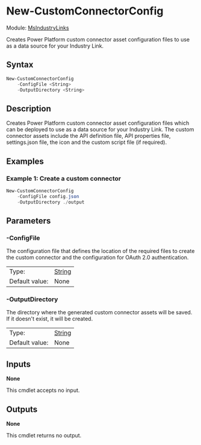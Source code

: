 # New-CustomConnectorConfig

Module: [MsIndustryLinks](../README.md)

Creates Power Platform custom connector asset configuration files to use as a data source for your Industry Link.

## Syntax

```powershell
New-CustomConnectorConfig
    -ConfigFile <String>
    -OutputDirectory <String>
```

## Description

Creates Power Platform custom connector asset configuration files which can be deployed to use as a data source for your Industry Link.
The custom connector assets include the API definition file, API properties file, settings.json file, the icon and the custom script file (if required).

## Examples

### Example 1: Create a custom connector

```powershell
New-CustomConnectorConfig
    -ConfigFile config.json
    -OutputDirectory ./output
```

## Parameters

### -ConfigFile

The configuration file that defines the location of the required files to create the custom connector and the configuration for OAuth 2.0 authentication.

|                |                                                                                                                       |
| -------------- | --------------------------------------------------------------------------------------------------------------------- |
| Type:          | [String](https://learn.microsoft.com/en-us/powershell/scripting/lang-spec/chapter-04?view=powershell-7.3#431-strings) |
| Default value: | None                                                                                                                  |

### -OutputDirectory

The directory where the generated custom connector assets will be saved. If it doesn't exist, it will be created.

|                |                                                                                                                       |
| -------------- | --------------------------------------------------------------------------------------------------------------------- |
| Type:          | [String](https://learn.microsoft.com/en-us/powershell/scripting/lang-spec/chapter-04?view=powershell-7.3#431-strings) |
| Default value: | None                                                                                                                  |

## Inputs

**None**

This cmdlet accepts no input.

## Outputs

**None**

This cmdlet returns no output.
